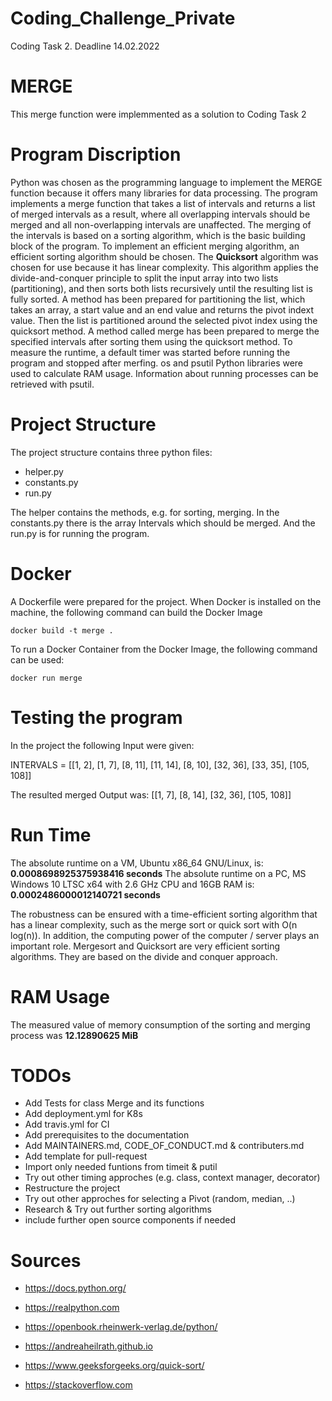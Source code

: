 # Coding_Challenge_Private
Coding Task 2. Deadline 14.02.2022

# MERGE
This merge function were implemmented as a solution to Coding Task 2

# Program Discription
Python was chosen as the programming language to implement the MERGE function because it offers many libraries for data processing.
The program implements a merge function that takes a list of intervals and returns a list of merged intervals as a result, where all overlapping intervals should be merged and all non-overlapping intervals are unaffected.
The merging of the intervals is based on a sorting algorithm, which is the basic building block of the program. To implement an efficient merging algorithm, an efficient sorting algorithm should be chosen.
The **Quicksort** algorithm was chosen for use because it has linear complexity. This algorithm applies the divide-and-conquer principle to split the input array into two lists (partitioning), and then sorts both lists recursively until the resulting list is fully sorted.
A method has been prepared for partitioning the list, which takes an array, a start value and an end value and returns the pivot indext value. Then the list is partitioned around the selected pivot index using the quicksort method.
A method called merge has been prepared to merge the specified intervals after sorting them using the quicksort method.
To measure the runtime, a default timer was started before running the program and stopped after merfing.
os and psutil Python libraries were used to calculate RAM usage. Information about running processes can be retrieved with psutil. 

# Project Structure
The project structure contains three python files: 
- helper.py 
- constants.py 
- run.py

The helper contains the methods, e.g. for sorting, merging. In the constants.py there is the array Intervals which should be merged. And the run.py is for running the program. 

# Docker

A Dockerfile were prepared for the project. When Docker is installed on the machine, the following command can build the Docker Image
```
docker build -t merge .
```
To run a Docker Container from the Docker Image, the following command can be used:

```
docker run merge 
```

# Testing the program
In the project the following Input were given:

INTERVALS = [[1, 2], [1, 7], [8, 11], [11, 14], [8, 10], [32, 36], [33, 35], [105, 108]]

The resulted merged Output was:   [[1, 7], [8, 14], [32, 36], [105, 108]]

# Run Time

The absolute runtime on a VM, Ubuntu x86_64 GNU/Linux, is: **0.0008698925375938416 seconds**
The absolute runtime on a PC, MS Windows 10 LTSC x64 with 2.6 GHz CPU and 16GB RAM is: **0.0002486000012140721 seconds**

The robustness can be ensured with a time-efficient sorting algorithm that has a linear complexity, such as the merge sort or quick sort with O(n log(n)). In addition, the computing power of the computer / server plays an important role.
Mergesort and Quicksort are very efficient sorting algorithms. They are based on the divide and conquer approach.


# RAM Usage

The measured value of memory consumption of the sorting and merging process was **12.12890625 MiB**

# TODOs

- Add Tests for class Merge and its functions
- Add deployment.yml for K8s
- Add travis.yml for CI
- Add prerequisites to the documentation
- Add MAINTAINERS.md, CODE_OF_CONDUCT.md & contributers.md
- Add template for pull-request
- Import only needed funtions from timeit & putil
- Try out other timing approches (e.g. class, context manager, decorator)
- Restructure the project
- Try out other approches for selecting a Pivot (random, median, ..)
- Research & Try out further sorting algorithms
- include further open source components if needed

# Sources

- https://docs.python.org/

- https://realpython.com

- https://openbook.rheinwerk-verlag.de/python/

- https://andreaheilrath.github.io

- https://www.geeksforgeeks.org/quick-sort/

- https://stackoverflow.com
